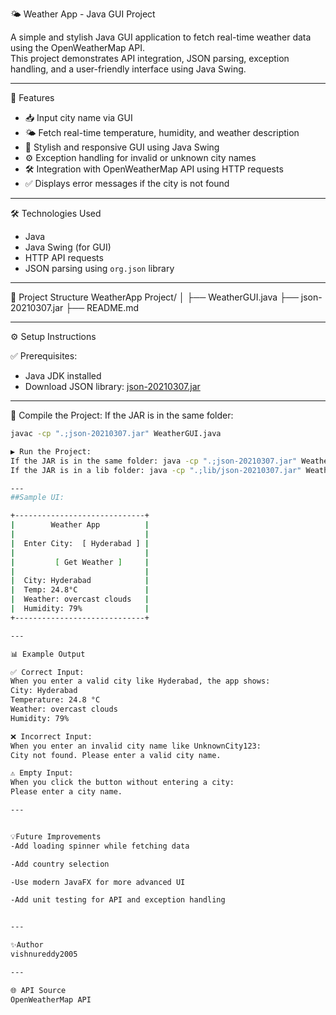 🌤️ Weather App - Java GUI Project

A simple and stylish Java GUI application to fetch real-time weather data using the OpenWeatherMap API.  
This project demonstrates API integration, JSON parsing, exception handling, and a user-friendly interface using Java Swing.

---

🚀 Features
- 📥 Input city name via GUI
- 🌤️ Fetch real-time temperature, humidity, and weather description
- 🎨 Stylish and responsive GUI using Java Swing
- ⚙️ Exception handling for invalid or unknown city names
- 🛠️ Integration with OpenWeatherMap API using HTTP requests
- ✅ Displays error messages if the city is not found

---

🛠️ Technologies Used
- Java
- Java Swing (for GUI)
- HTTP API requests
- JSON parsing using `org.json` library

---

📂 Project Structure
WeatherApp Project/
│
├── WeatherGUI.java
├── json-20210307.jar
├── README.md


---

⚙️ Setup Instructions

✅ Prerequisites:
- Java JDK installed
- Download JSON library: [json-20210307.jar](https://repo1.maven.org/maven2/org/json/json/20210307/json-20210307.jar)

---

🔨 Compile the Project:
If the JAR is in the same folder:
```bash
javac -cp ".;json-20210307.jar" WeatherGUI.java

▶️ Run the Project:
If the JAR is in the same folder: java -cp ".;json-20210307.jar" WeatherGUI
If the JAR is in a lib folder: java -cp ".;lib/json-20210307.jar" WeatherGUI

---
##Sample UI:

+-----------------------------+
|        Weather App          |
|                             |
|  Enter City:  [ Hyderabad ] |
|                             |
|         [ Get Weather ]     |
|                             |
|  City: Hyderabad            |
|  Temp: 24.8°C               |
|  Weather: overcast clouds   |
|  Humidity: 79%              |
+-----------------------------+

---

📊 Example Output

✅ Correct Input:
When you enter a valid city like Hyderabad, the app shows:
City: Hyderabad
Temperature: 24.8 °C
Weather: overcast clouds
Humidity: 79%

❌ Incorrect Input:
When you enter an invalid city name like UnknownCity123:
City not found. Please enter a valid city name.

⚠️ Empty Input:
When you click the button without entering a city:
Please enter a city name.

---


💡Future Improvements
-Add loading spinner while fetching data

-Add country selection

-Use modern JavaFX for more advanced UI

-Add unit testing for API and exception handling


---

✨Author
vishnureddy2005

---

🌐 API Source
OpenWeatherMap API
